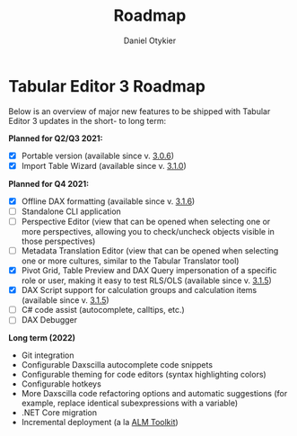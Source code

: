 ﻿---
uid: roadmap
title: Roadmap
author: Daniel Otykier
updated: 2021-09-08
---
# Tabular Editor 3 Roadmap

Below is an overview of major new features to be shipped with Tabular Editor 3 updates in the short- to long term:

**Planned for Q2/Q3 2021:**
- &#9746; Portable version (available since v. [3.0.6](release-notes/3_0_6.md))
- &#9746; Import Table Wizard (available since v. [3.1.0](release-notes/3_1_0.md))

**Planned for Q4 2021:**
- &#9746; Offline DAX formatting (available since v. [3.1.6](release-notes/3_1_6.md))
- &#9744; Standalone CLI application
- &#9744; Perspective Editor (view that can be opened when selecting one or more perspectives, allowing you to check/uncheck objects visible in those perspectives)
- &#9744; Metadata Translation Editor (view that can be opened when selecting one or more cultures, similar to the Tabular Translator tool)
- &#9746; Pivot Grid, Table Preview and DAX Query impersonation of a specific role or user, making it easy to test RLS/OLS (available since v. [3.1.5](release-notes/3_1_5.md))
- &#9746; DAX Script support for calculation groups and calculation items (available since v. [3.1.5](release-notes/3_1_5.md))
- &#9744; C# code assist (autocomplete, calltips, etc.)
- &#9744; DAX Debugger

**Long term (2022)**
- Git integration
- Configurable Daxscilla autocomplete code snippets
- Configurable theming for code editors (syntax highlighting colors)
- Configurable hotkeys
- More Daxscilla code refactoring options and automatic suggestions (for example, replace identical subexpressions with 
a variable)
- .NET Core migration
- Incremental deployment (a la [ALM Toolkit](http://alm-toolkit.com/))
